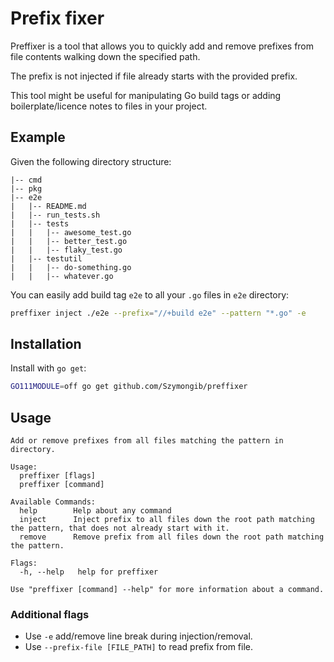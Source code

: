# Prefix fixer

Preffixer is a tool that allows you to quickly add and remove prefixes from file contents walking down the specified path.

The prefix is not injected if file already starts with the provided prefix.

This tool might be useful for manipulating Go build tags or adding boilerplate/licence notes to files in your project.

## Example

Given the following directory structure:
```
|-- cmd
|-- pkg
|-- e2e
|   |-- README.md
|   |-- run_tests.sh
|   |-- tests
|   |   |-- awesome_test.go
|   |   |-- better_test.go
|   |   |-- flaky_test.go
|   |-- testutil
|   |   |-- do-something.go
|   |   |-- whatever.go
```
You can easily add build tag `e2e` to all your `.go` files in `e2e` directory:
```bash
preffixer inject ./e2e --prefix="//+build e2e" --pattern "*.go" -e
```

## Installation

Install with `go get`:
```bash
GO111MODULE=off go get github.com/Szymongib/preffixer
```

## Usage

```
Add or remove prefixes from all files matching the pattern in directory.

Usage:
  preffixer [flags]
  preffixer [command]

Available Commands:
  help        Help about any command
  inject      Inject prefix to all files down the root path matching the pattern, that does not already start with it.
  remove      Remove prefix from all files down the root path matching the pattern.

Flags:
  -h, --help   help for preffixer

Use "preffixer [command] --help" for more information about a command.
```

### Additional flags

- Use `-e` add/remove line break during injection/removal.
- Use `--prefix-file [FILE_PATH]` to read prefix from file.

